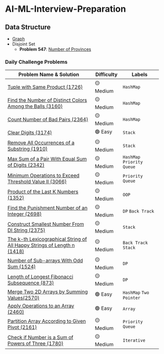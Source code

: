 # AI-ML-Interview-Preparation

## Data Structure

- [Graph](https://github.com/cys9689/AI-ML-Interview-Preparation/blob/main/Graph.ipynb)
- Disjoint Set  
  - **Problem 547**: [Number of Provinces](https://leetcode.com/problems/number-of-provinces/description/)

### Daily Challenge Problems  

| Problem Name & Solution | Difficulty | Labels |
|-------------------------|------------|--------|
| [Tuple with Same Product (1726)](https://github.com/cys9689/AI-ML-Interview-Preparation/blob/main/Daily%20Challenge/1726.py) | 🟡 Medium | `HashMap` |
| [Find the Number of Distinct Colors Among the Balls (3160)](https://github.com/cys9689/AI-ML-Interview-Preparation/blob/main/Daily%20Challenge/3160.py) | 🟡 Medium | `HashMap` |
| [Count Number of Bad Pairs (2364)](https://github.com/cys9689/AI-ML-Interview-Preparation/blob/main/Daily%20Challenge/2364.py) | 🟡 Medium | `HashMap` |
| [Clear Digits (3174)](https://github.com/cys9689/AI-ML-Interview-Preparation/blob/main/Daily%20Challenge/3174.py) | 🟢 Easy | `Stack` |
| [Remove All Occurrences of a Substring (1910)](https://github.com/cys9689/AI-ML-Interview-Preparation/blob/main/Daily%20Challenge/1910.py) | 🟡 Medium | `Stack` |
| [Max Sum of a Pair With Equal Sum of Digits (2342)](https://github.com/cys9689/AI-ML-Interview-Preparation/blob/main/Daily%20Challenge/2342.py) | 🟡 Medium | `HashMap` `Priority Queue` |
| [Minimum Operations to Exceed Threshold Value II (3066)](https://github.com/cys9689/AI-ML-Interview-Preparation/blob/main/Daily%20Challenge/3066.py) | 🟡 Medium | `Priority Queue` |
| [Product of the Last K Numbers (1352)](https://github.com/cys9689/AI-ML-Interview-Preparation/blob/main/Daily%20Challenge/1352.py) | 🟡 Medium | `OOP` |
| [Find the Punishment Number of an Integer (2698) ](https://github.com/cys9689/AI-ML-Interview-Preparation/blob/main/Daily%20Challenge/2698.py) | 🟡 Medium | `DP` `Back Track` |
| [Construct Smallest Number From DI String (2375)](https://github.com/cys9689/AI-ML-Interview-Preparation/blob/main/Daily%20Challenge/2375.py) | 🟡 Medium | `Stack` |
| [The k-th Lexicographical String of All Happy Strings of Length n (1418)](https://github.com/cys9689/AI-ML-Interview-Preparation/blob/main/Daily%20Challenge/1415.py) |🟡 Medium |`Back Track` `Stack`|
| [Number of Sub-arrays With Odd Sum (1524)](https://github.com/cys9689/AI-ML-Interview-Preparation/blob/main/Daily%20Challenge/1524.py)|🟡 Medium|`DP`|
| [Length of Longest Fibonacci Subsequence (873)](https://github.com/cys9689/AI-ML-Interview-Preparation/blob/main/Daily%20Challenge/873.py)|🟡 Medium|`DP`|
| [Merge Two 2D Arrays by Summing Values(2570)](https://github.com/cys9689/AI-ML-Interview-Preparation/blob/main/Daily%20Challenge/2570.py)|🟢 Easy |`HashMap`  `Two Pointer`|
| [Apply Operations to an Array (2460)](https://github.com/cys9689/AI-ML-Interview-Preparation/blob/main/Daily%20Challenge/2460.py)|🟢 Easy |`Array`|
| [ Partition Array According to Given Pivot (2161)](https://github.com/cys9689/AI-ML-Interview-Preparation/blob/main/Daily%20Challenge/2161.py)|🟡 Medium|`Priority Queue`|
| [Check if Number is a Sum of Powers of Three (1780)](https://github.com/cys9689/AI-ML-Interview-Preparation/blob/main/Daily%20Challenge/1780.py)|🟡 Medium|`Iterative`|


